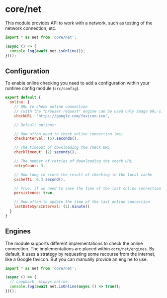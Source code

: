 # core/net

This module provides API to work with a network, such as testing of the network connection, etc.

```js
import * as net from 'core/net';

(async () => {
  console.log(await net.isOnline());
})();
```

## Configuration

To enable online checking you need to add a configuration within your runtime config module (`src/config`).

```js
export default {
  online: {
    // URL to check online connection
    // (with the "browser.request" engine can be used only image URL-s)
    checkURL: 'https://google.com/favicon.ico',

    // Default options:

    // How often need to check online connection (ms)
    checkInterval: (5).seconds(),

    // The timeout of downloading the check URL
    checkTimeout: (2).seconds(),

    // The number of retries of downloading the check URL
    retryCount: 3,

    // How long to store the result of checking in the local cache
    cacheTTL: 0.3.second(),

    // True, if we need to save the time of the last online connection in a local storage
    persistence: true,

    // How often to update the time of the last online connection
    lastDateSyncInterval: (1).minute()
  }
}
```

## Engines

The module supports different implementations to check the online connection.
The implementations are placed within `core/net/engines`. By default, it uses a strategy by requesting
some recourse from the internet, like a Google favicon. But you can manually provide an engine to use.

```js
import * as net from 'core/net';

(async () => {
  // Loopback. Always online.
  console.log(await net.isOnline(async () => true));
})();
```
